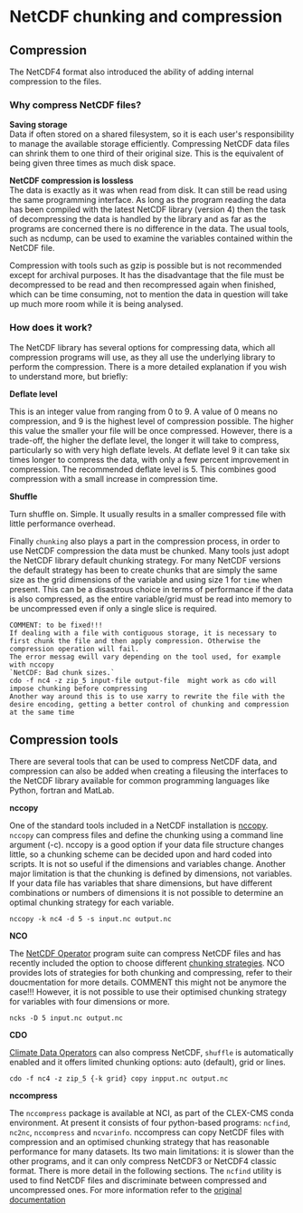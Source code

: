 # NetCDF chunking and compression 

## Compression

The NetCDF4 format also introduced the ability of adding internal compression to the files. 

### Why compress NetCDF files?

**Saving storage**<br>
  Data if often stored on a shared filesystem, so it is each user's responsibility to manage the available storage efficiently. Compressing NetCDF data files can shrink them to one third of their original size. This is the equivalent of being given three times as much disk space.

**NetCDF compression is lossless**<br>
 The data is exactly as it was when read from disk. It can still be read using the same programming interface. As long as the program reading the data has been compiled with the latest NetCDF library (version 4) then the task of decompressing the data is handled by the library and as far as the programs are concerned there is no difference in the data. The usual tools, such as ncdump, can be used to examine the variables contained within the NetCDF file.

Compression with tools such as gzip is possible but is not recommended except for archival purposes. It has the disadvantage that the file must be decompressed to be read and then recompressed again when finished, which can be time consuming, not to mention the data in question will take up much more room while it is being analysed.

### How does it work?
The NetCDF library has several options for compressing data, which all compression programs will use, as they all use the underlying library to perform the compression. There is a more detailed explanation if you wish to understand more, but briefly:

**Deflate level**

This is an integer value from ranging from 0 to 9. A value of 0 means no compression, and 9 is the highest level of compression possible. The higher this value the smaller your file will be once compressed. However, there is a trade-off, the higher the deflate level, the longer it will take to compress, particularly so with very high deflate levels. At deflate level 9 it can take six times longer to compress the data, with only a few percent improvement in compression. The recommended deflate level is 5. This combines good compression with a small increase in compression time.

**Shuffle**

Turn shuffle on. Simple. It usually results in a smaller compressed file with little performance overhead.

Finally `chunking` also plays a part in the compression process, in order to use NetCDF compression the data must be chunked. Many tools just adopt the NetCDF library default chunking strategy. For many NetCDF versions the default strategy has been to create chunks that are simply the same size as the grid dimensions of the variable and using size 1 for `time` when present. This can be a disastrous choice in terms of performance if the data is also compressed, as the entire variable/grid must be read into memory to be uncompressed even if only a single slice is required.

```{warning}
COMMENT: to be fixed!!!
If dealing with a file with contiguous storage, it is necessary to first chunk the file and then apply compression. Otherwise the compression operation will fail.
The error messag ewill vary depending on the tool used, for example with nccopy
`NetCDF: Bad chunk sizes.`
cdo -f nc4 -z zip_5 input-file output-file  might work as cdo will impose chunking before compressing
Another way around this is to use xarry to rewrite the file with the desire encoding, getting a better control of chunking and compression at the same time
```

## Compression tools

There are several tools that can be used to compress NetCDF data, and compression can also be added when creating a fileusing the interfaces to the NetCDF library available for common programming languages like Python, fortran and MatLab.

**nccopy**

One of the standard tools included in a NetCDF installation is [nccopy](https://docs.unidata.ucar.edu/nug/current/netcdf_utilities_guide.html#guide_nccopy). `nccopy` can compress files and define the chunking using a command line argument (-c). nccopy is a good option if your data file structure changes little, so a chunking scheme can be decided upon and hard coded into scripts. It is not so useful if the dimensions and variables change. Another major limitation is that the chunking is defined by dimensions, not variables. If your data file has variables that share dimensions, but have different combinations or numbers of dimensions it is not possible to determine an optimal chunking strategy for each variable.

```{code}
nccopy -k nc4 -d 5 -s input.nc output.nc 
```
**NCO**

The [NetCDF Operator](http://nco.sourceforge.net/nco.html#Compression) program suite can compress NetCDF files and has recently included the option to choose different [chunking strategies](http://nco.sourceforge.net/nco.html#Chunking). NCO provides lots of strategies for both chunking and compressing, refer to their doucmentation for more details. 
COMMENT this might not be anymore the case!!!
However, it is not possible to use their optimised chunking strategy for variables with four dimensions or more.

```{code}
ncks -D 5 input.nc output.nc
```

**CDO**

[Climate Data Operators](https://code.mpimet.mpg.de/projects/cdo/embedded/index.html#x1-70001.2.1) can also compress NetCDF, `shuffle` is automatically enabled and it offers limited chunking options: auto (default), grid or lines.

```{code}
cdo -f nc4 -z zip_5 {-k grid} copy inpput.nc output.nc
```

**nccompress**

The `nccompress` package is available at NCI, as part of the CLEX-CMS conda environment. At present it consists of four python-based programs: `ncfind`, `nc2nc`, `nccompress` and `ncvarinfo`. nccompress can copy NetCDF files with compression and an optimised chunking strategy that has reasonable performance for many datasets. Its two main limitations: it is slower than the other programs, and it can only compress NetCDF3 or NetCDF4 classic format. There is more detail in the following sections.
The `ncfind` utility is used to find NetCDF files and discriminate between compressed and uncompressed ones.
For more information refer to the [original documentation](http://climate-cms.wikis.unsw.edu.au/NetCDF_Compression_Tools#General_guidelines)




